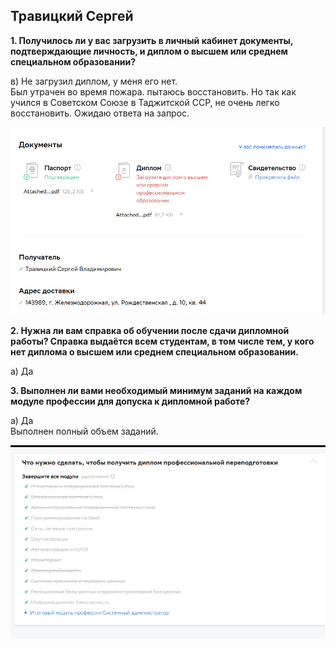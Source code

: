 ## Травицкий Сергей

**1. Получилось ли у вас загрузить в личный кабинет документы, подтверждающие личность, и диплом о высшем или среднем специальном образовании?**

в) Не загрузил диплом, у меня его нет.  
   Был утрачен во время пожара. пытаюсь восстановить. Но так как учился в Советском Союзе в Таджитской ССР, не очень легко восстановить. Ожидаю ответа на запрос.  


![img](https://github.com/travickiy67/diploma-admission/blob/main/LK.png)


**2. Нужна ли вам справка об обучении после сдачи дипломной работы? Справка выдаётся всем студентам, в том числе тем, у кого нет диплома о высшем или среднем специальном образовании.**  

   
а) Да



**3. Выполнен ли вами необходимый минимум заданий на каждом модуле профессии для допуска к дипломной работе?**
   
а) Да  
   Выполнен полный объем заданий.

![img](https://github.com/travickiy67/diploma-admission/blob/main/LK1.png)
